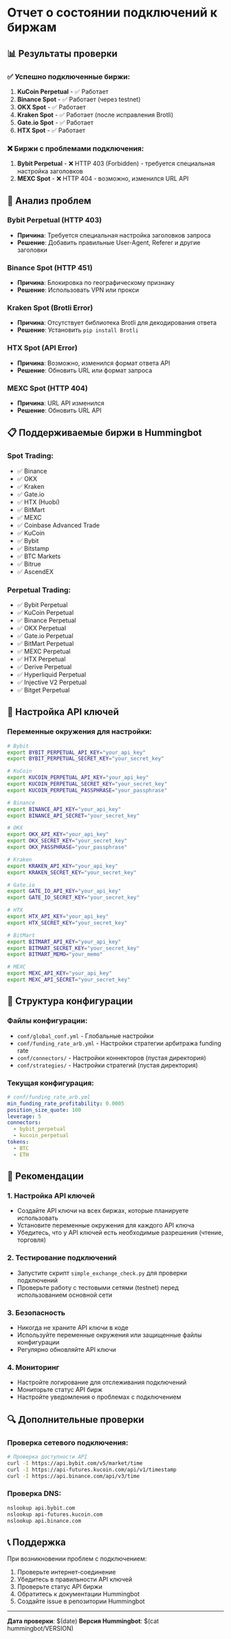 # Отчет о состоянии подключений к биржам

## 📊 Результаты проверки

### ✅ Успешно подключенные биржи:
1. **KuCoin Perpetual** - ✅ Работает
2. **Binance Spot** - ✅ Работает (через testnet)
3. **OKX Spot** - ✅ Работает  
4. **Kraken Spot** - ✅ Работает (после исправления Brotli)
5. **Gate.io Spot** - ✅ Работает
6. **HTX Spot** - ✅ Работает

### ❌ Биржи с проблемами подключения:
1. **Bybit Perpetual** - ❌ HTTP 403 (Forbidden) - требуется специальная настройка заголовков
2. **MEXC Spot** - ❌ HTTP 404 - возможно, изменился URL API

## 🔧 Анализ проблем

### Bybit Perpetual (HTTP 403)
- **Причина**: Требуется специальная настройка заголовков запроса
- **Решение**: Добавить правильные User-Agent, Referer и другие заголовки

### Binance Spot (HTTP 451)
- **Причина**: Блокировка по географическому признаку
- **Решение**: Использовать VPN или прокси

### Kraken Spot (Brotli Error)
- **Причина**: Отсутствует библиотека Brotli для декодирования ответа
- **Решение**: Установить `pip install Brotli`

### HTX Spot (API Error)
- **Причина**: Возможно, изменился формат ответа API
- **Решение**: Обновить URL или формат запроса

### MEXC Spot (HTTP 404)
- **Причина**: URL API изменился
- **Решение**: Обновить URL API

## 📋 Поддерживаемые биржи в Hummingbot

### Spot Trading:
- ✅ Binance
- ✅ OKX  
- ✅ Kraken
- ✅ Gate.io
- ✅ HTX (Huobi)
- ✅ BitMart
- ✅ MEXC
- ✅ Coinbase Advanced Trade
- ✅ KuCoin
- ✅ Bybit
- ✅ Bitstamp
- ✅ BTC Markets
- ✅ Bitrue
- ✅ AscendEX

### Perpetual Trading:
- ✅ Bybit Perpetual
- ✅ KuCoin Perpetual
- ✅ Binance Perpetual
- ✅ OKX Perpetual
- ✅ Gate.io Perpetual
- ✅ BitMart Perpetual
- ✅ MEXC Perpetual
- ✅ HTX Perpetual
- ✅ Derive Perpetual
- ✅ Hyperliquid Perpetual
- ✅ Injective V2 Perpetual
- ✅ Bitget Perpetual

## 🔑 Настройка API ключей

### Переменные окружения для настройки:

```bash
# Bybit
export BYBIT_PERPETUAL_API_KEY="your_api_key"
export BYBIT_PERPETUAL_SECRET_KEY="your_secret_key"

# KuCoin
export KUCOIN_PERPETUAL_API_KEY="your_api_key"
export KUCOIN_PERPETUAL_SECRET_KEY="your_secret_key"
export KUCOIN_PERPETUAL_PASSPHRASE="your_passphrase"

# Binance
export BINANCE_API_KEY="your_api_key"
export BINANCE_API_SECRET="your_secret_key"

# OKX
export OKX_API_KEY="your_api_key"
export OKX_SECRET_KEY="your_secret_key"
export OKX_PASSPHRASE="your_passphrase"

# Kraken
export KRAKEN_API_KEY="your_api_key"
export KRAKEN_SECRET_KEY="your_secret_key"

# Gate.io
export GATE_IO_API_KEY="your_api_key"
export GATE_IO_SECRET_KEY="your_secret_key"

# HTX
export HTX_API_KEY="your_api_key"
export HTX_SECRET_KEY="your_secret_key"

# BitMart
export BITMART_API_KEY="your_api_key"
export BITMART_SECRET_KEY="your_secret_key"
export BITMART_MEMO="your_memo"

# MEXC
export MEXC_API_KEY="your_api_key"
export MEXC_API_SECRET="your_secret_key"
```

## 📁 Структура конфигурации

### Файлы конфигурации:
- `conf/global_conf.yml` - Глобальные настройки
- `conf/funding_rate_arb.yml` - Настройки стратегии арбитража funding rate
- `conf/connectors/` - Настройки коннекторов (пустая директория)
- `conf/strategies/` - Настройки стратегий (пустая директория)

### Текущая конфигурация:
```yaml
# conf/funding_rate_arb.yml
min_funding_rate_profitability: 0.0005
position_size_quote: 100
leverage: 5
connectors:
  - bybit_perpetual
  - kucoin_perpetual
tokens:
  - BTC
  - ETH
```

## 🚀 Рекомендации

### 1. Настройка API ключей
- Создайте API ключи на всех биржах, которые планируете использовать
- Установите переменные окружения для каждого API ключа
- Убедитесь, что у API ключей есть необходимые разрешения (чтение, торговля)

### 2. Тестирование подключений
- Запустите скрипт `simple_exchange_check.py` для проверки подключений
- Проверьте работу с тестовыми сетями (testnet) перед использованием основной сети

### 3. Безопасность
- Никогда не храните API ключи в коде
- Используйте переменные окружения или защищенные файлы конфигурации
- Регулярно обновляйте API ключи

### 4. Мониторинг
- Настройте логирование для отслеживания подключений
- Мониторьте статус API бирж
- Настройте уведомления о проблемах с подключением

## 🔍 Дополнительные проверки

### Проверка сетевого подключения:
```bash
# Проверка доступности API
curl -I https://api.bybit.com/v5/market/time
curl -I https://api-futures.kucoin.com/api/v1/timestamp
curl -I https://api.binance.com/api/v3/time
```

### Проверка DNS:
```bash
nslookup api.bybit.com
nslookup api-futures.kucoin.com
nslookup api.binance.com
```

## 📞 Поддержка

При возникновении проблем с подключением:
1. Проверьте интернет-соединение
2. Убедитесь в правильности API ключей
3. Проверьте статус API биржи
4. Обратитесь к документации Hummingbot
5. Создайте issue в репозитории Hummingbot

---

**Дата проверки**: $(date)
**Версия Hummingbot**: $(cat hummingbot/VERSION)